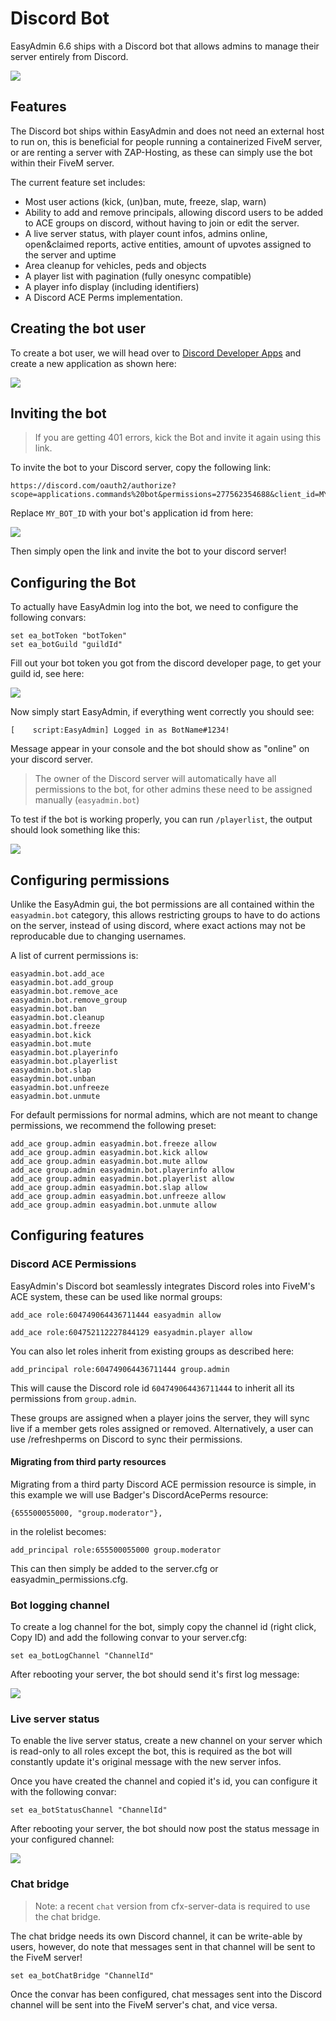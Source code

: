 # Discord Bot

EasyAdmin 6.6 ships with a Discord bot that allows admins to manage their server entirely from Discord.

![](https://blumlaut.me/s/YQDZAm9Cjnwpmc5/preview)


## Features

The Discord bot ships within EasyAdmin and does not need an external host to run on, this is beneficial for people running a containerized FiveM server, or are renting a server with ZAP-Hosting, as these can simply use the bot within their FiveM server.

The current feature set includes:

- Most user actions (kick, (un)ban, mute, freeze, slap, warn)
- Ability to add and remove principals, allowing discord users to be added to ACE groups on discord, without having to join or edit the server.
- A live server status, with player count infos, admins online, open&claimed reports, active entities, amount of upvotes assigned to the server and uptime
- Area cleanup for vehicles, peds and objects
- A player list with pagination (fully onesync compatible)
- A player info display (including identifiers)
- A Discord ACE Perms implementation.


## Creating the bot user

To create a bot user, we will head over to [Discord Developer Apps](https://discord.com/developers/applications) and create a new application as shown here:

![](assets/discordappcreation.gif)

## Inviting the bot

> If you are getting 401 errors, kick the Bot and invite it again using this link.

To invite the bot to your Discord server, copy the following link:

```
https://discord.com/oauth2/authorize?scope=applications.commands%20bot&permissions=277562354688&client_id=MY_BOT_ID
```

Replace `MY_BOT_ID` with your bot's application id from here:


![](https://blumlaut.me/s/zzGgCYfWRYyfDxL/preview)

Then simply open the link and invite the bot to your discord server!


## Configuring the Bot

To actually have EasyAdmin log into the bot, we need to configure the following convars:

```
set ea_botToken "botToken"
set ea_botGuild "guildId"
```

Fill out your bot token you got from the discord developer page, to get your guild id, see here:

![](assets/discorddevmode.gif)

Now simply start EasyAdmin, if everything went correctly you should see:

```
[    script:EasyAdmin] Logged in as BotName#1234!
```

Message appear in your console and the bot should show as "online" on your discord server.

> The owner of the Discord server will automatically have all permissions to the bot, for other admins these need to be assigned manually (`easyadmin.bot`)

To test if the bot is working properly, you can run `/playerlist`, the output should look something like this:


![](https://blumlaut.me/s/tp2DQC4y9YpC29n/preview)


## Configuring permissions

Unlike the EasyAdmin gui, the bot permissions are all contained within the `easyadmin.bot` category, this allows restricting groups to have to do actions on the server, instead of using discord, where exact actions may not be reproducable due to changing usernames.

A list of current permissions is:

```
easyadmin.bot.add_ace
easyadmin.bot.add_group
easyadmin.bot.remove_ace
easyadmin.bot.remove_group
easyadmin.bot.ban
easyadmin.bot.cleanup
easyadmin.bot.freeze
easyadmin.bot.kick
easyadmin.bot.mute
easyadmin.bot.playerinfo
easyadmin.bot.playerlist
easyadmin.bot.slap
easaydmin.bot.unban
easyadmin.bot.unfreeze
easyadmin.bot.unmute
```

For default permissions for normal admins, which are not meant to change permissions, we recommend the following preset:


```
add_ace group.admin easyadmin.bot.freeze allow
add_ace group.admin easyadmin.bot.kick allow
add_ace group.admin easyadmin.bot.mute allow
add_ace group.admin easyadmin.bot.playerinfo allow
add_ace group.admin easyadmin.bot.playerlist allow
add_ace group.admin easyadmin.bot.slap allow
add_ace group.admin easyadmin.bot.unfreeze allow
add_ace group.admin easyadmin.bot.unmute allow
```



## Configuring features


### Discord ACE Permissions

EasyAdmin's Discord bot seamlessly integrates Discord roles into FiveM's ACE system, these can be used like normal groups:

```
add_ace role:604749064436711444 easyadmin allow

add_ace role:604752112227844129 easyadmin.player allow

```

You can also let roles inherit from existing groups as described here:

```
add_principal role:604749064436711444 group.admin
```

This will cause the Discord role id `604749064436711444` to inherit all its permissions from `group.admin`.


These groups are assigned when a player joins the server, they will sync live if a member gets roles assigned or removed.
Alternatively, a user can use /refreshperms on Discord to sync their permissions.

#### Migrating from third party resources

Migrating from a third party Discord ACE permission resource is simple, in this example we will use Badger's DiscordAcePerms resource:

```
{655500055000, "group.moderator"},
```
in the rolelist becomes:

```
add_principal role:655500055000 group.moderator
```

This can then simply be added to the server.cfg or easyadmin_permissions.cfg.



### Bot logging channel

To create a log channel for the bot, simply copy the channel id (right click, Copy ID) and add the following convar to your server.cfg:

```
set ea_botLogChannel "ChannelId"
```

After rebooting your server, the bot should send it's first log message:

![](https://blumlaut.me/s/Moa3pgyFXyeAgF2/preview)

### Live server status

To enable the live server status, create a new channel on your server which is read-only to all roles except the bot, this is required as the bot will constantly update it's original message with the new server infos.


Once you have created the channel and copied it's id, you can configure it with the following convar:

```
set ea_botStatusChannel "ChannelId"
```

After rebooting your server, the bot should now post the status message in your configured channel:

![](https://blumlaut.me/s/JjrkqEqFdNer3do/preview)


### Chat bridge

> Note: a recent `chat` version from cfx-server-data is required to use the chat bridge.

The chat bridge needs its own Discord channel, it can be write-able by users, however, do note that messages sent in that channel will be sent to the FiveM server!


```
set ea_botChatBridge "ChannelId"
```

Once the convar has been configured, chat messages sent into the Discord channel will be sent into the FiveM server's chat, and vice versa.
